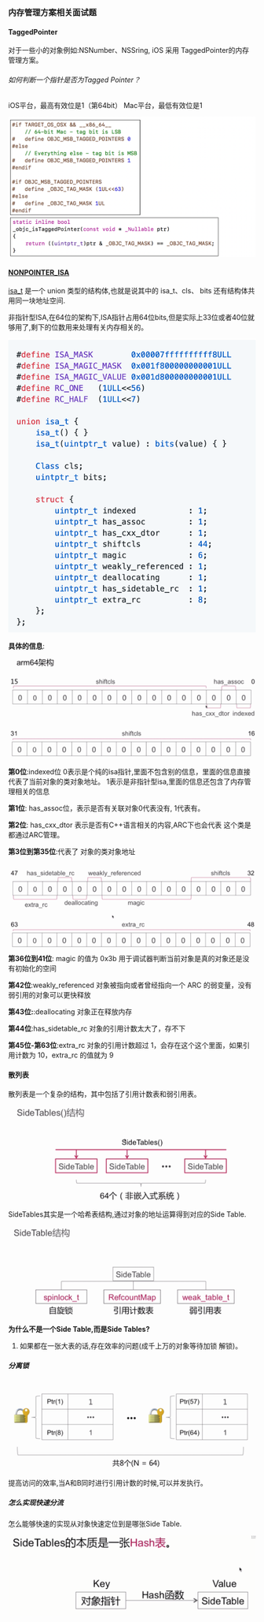 ### 内存管理方案相关面试题
 
####  TaggedPointer
对于一些小的对象例如:NSNumber、NSSring, iOS 采用 TaggedPointer的内存管理方案。

###### 如何判断一个指针是否为Tagged Pointer？
iOS平台，最高有效位是1（第64bit）
Mac平台，最低有效位是1

![](./img/Snip20190328_33.png)




#### [NONPOINTER_ISA](https://github.com/draveness/analyze/blob/master/contents/objc/%E4%BB%8E%20NSObject%20%E7%9A%84%E5%88%9D%E5%A7%8B%E5%8C%96%E4%BA%86%E8%A7%A3%20isa.md)
[isa_t](https://stackoverflow.com/questions/252552/why-do-we-need-c-unions) 是一个 union 类型的结构体,也就是说其中的 isa_t、cls、 bits 还有结构体共用同一块地址空间.

非指针型ISA,在64位的架构下,ISA指针占用64位bits,但是实际上33位或者40位就够用了,剩下的位数用来处理有关内存相关的。

![](./img/Snip20190304_100.png)

**具体的信息**:

![](./img/Snip20190303_96.png)

**第0位**:indexed位 0表示是个纯的isa指针,里面不包含别的信息，里面的信息直接代表了当前对象的类对象地址。 1表示是非指针型isa,里面的信息还包含了内存管理相关的信息

**第1位**: has_assoc位，表示是否有关联对象0代表没有, 1代表有。

**第2位**: has_cxx_dtor 表示是否有C++语言相关的内容,ARC下也会代表 这个类是都通过ARC管理。

**第3位到第35位**:代表了 对象的类对象地址

![](./img/Snip20190304_101.png)
**第36位到41位**: magic 的值为 0x3b 用于调试器判断当前对象是真的对象还是没有初始化的空间

**第42位**:weakly_referenced 对象被指向或者曾经指向一个 ARC 的弱变量，没有弱引用的对象可以更快释放

**第43位:**:deallocating 对象正在释放内存

**第44位**:has_sidetable_rc 对象的引用计数太大了，存不下

**第45位-第63位**:extra_rc 对象的引用计数超过 1，会存在这个这个里面，如果引用计数为 10，extra_rc 的值就为 9




#### 散列表
散列表是一个复杂的结构，其中包括了引用计数表和弱引用表。

![](./img/Snip20190304_102.png)
 SideTables其实是一个哈希表结构,通过对象的地址运算得到对应的Side Table.
 
 ![](./img/Snip20190304_103.png)
 
 **为什么不是一个Side Table,而是Side Tables?**
 
1. 如果都在一张大表的话,存在效率的问题(成千上万的对象等待加锁 解锁)。


##### 分离锁

 ![](./img/Snip20190304_104.png)
 
 提高访问的效率,当A和B同时进行引用计数的时候,可以并发执行。
 
##### 怎么实现快速分流
 怎么能够快速的实现从对象快速定位到是哪张Side Table.
 
  ![](./img/Snip20190304_105.png)